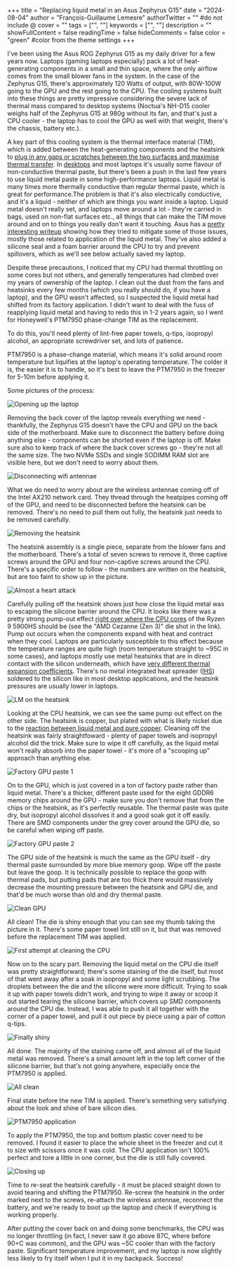 +++
title = "Replacing liquid metal in an Asus Zephyrus G15"
date = "2024-08-04"
author = "François-Guillaume Lemesre"
authorTwitter = "" #do not include @
cover = ""
tags = ["", ""]
keywords = ["", ""]
description = ""
showFullContent = false
readingTime = false
hideComments = false
color = "green" #color from the theme settings
+++

I've been using the Asus ROG Zephyrus G15 as my daily driver for a few years now. Laptops (gaming laptops especially) pack a lot of heat-generating components in a small and thin space, where the only airflow comes from the small blower fans in the system. In the case of the Zephyrus G15, there's approximately 120 Watts of output, with 80W-100W going to the GPU and the rest going to the CPU. The cooling systems built into these things are pretty impressive considering the severe lack of thermal mass compared to desktop systems (Noctua's NH-D15 cooler weighs half of the Zephyrus G15 at 980g without its fan, and that's just a CPU cooler - the laptop has to cool the GPU as well with that weight, there's the chassis, battery etc.).

A key part of this cooling system is the thermal interface material (TIM), which is added between the heat-generating components and the heatsink to [plug in any gaps or scratches between the two surfaces and maximise thermal transfer](https://gamersnexus.net/guides/3346-thermal-paste-application-benchmark-too-much-thermal-paste). In [desktops](https://gamersnexus.net/guides/3346-thermal-paste-application-benchmark-too-much-thermal-paste) and most laptops it's usually some flavour of non-conductive thermal paste, but there's been a push in the last few years to use liquid metal paste in some high-performance laptops. Liquid metal is many times more thermally conductive than regular thermal paste, which is great for performance.The problem is that it's also electrically conductive, and it's a liquid - neither of which are things you want inside a laptop. Liquid metal doesn't really set, and laptops move around a lot - they're carried in bags, used on non-flat surfaces etc., all things that can make the TIM move around and on to things you really don't want it touching. Asus has a [pretty interesting writeup](https://rog.asus.com/articles/technologies/patented-process-brings-exotic-liquid-metal-thermal-compound-to-new-rog-gaming-laptops/) showing how they tried to mitigate some of those issues, mostly those related to application of the liquid metal. They've also added a silicone seal and a foam barrier around the CPU to try and prevent spillovers, which as we'll see below actually saved my laptop.

Despite these precautions, I noticed that my CPU had thermal throttling on some cores but not others, and generally temperatures had climbed over my years of ownership of the laptop. I clean out the dust from the fans and heatsinks every few months (which you really should do, if you have a laptop), and the GPU wasn't affected, so I suspected the liquid metal had shifted from its factory application. I didn't want to deal with the fuss of reapplying liquid metal and having to redo this in 1-2 years again, so I went for Honeywell's PTM7950 phase-change TIM as the replacement.

To do this, you'll need plenty of lint-free paper towels, q-tips, isopropyl alcohol, an appropriate screwdriver set, and lots of patience.

PTM7950 is a phase-change material, which means it's solid around room temperature but liquifies at the laptop's operating temperature. The colder it is, the easier it is to handle, so it's best to leave the PTM7950 in the freezer for 5-10m before applying it.

Some pictures of the process:

![Opening up the laptop](/images/liquid_metal_photos/lm_1.jpg)

Removing the back cover of the laptop reveals everything we need - thankfully, the Zephyrus G15 doesn't have the CPU and GPU on the back side of the motherboard. Make sure to disconnect the battery before doing anything else - components can be shorted even if the laptop is off. Make sure also to keep track of where the back cover screws go - they're not all the same size. The two NVMe SSDs and single SODIMM RAM slot are visible here, but we don't need to worry about them.

![Disconnecting wifi antennae](/images/liquid_metal_photos/lm_2.jpg)

What we do need to worry about are the wireless antennae coming off of the Intel AX210 network card. They thread through the heatpipes coming off of the GPU, and need to be disconnected before the heatsink can be removed. There's no need to pull them out fully, the heatsink just needs to be removed carefully.

![Removing the heatsink](/images/liquid_metal_photos/lm_3.jpg)

The heatsink assembly is a single piece, separate from the blower fans and the motherboard. There's a total of seven screws to remove it, three captive screws around the GPU and four non-captive screws around the CPU. There's a specific order to follow - the numbers are written on the heatsink, but are too faint to show up in the picture.

![Almost a heart attack](/images/liquid_metal_photos/lm_4.jpg)

Carefully pulling off the heatsink shows just how close the liquid metal was to escaping the silicone barrier around the CPU. It looks like there was a pretty strong pump-out effect [right over where the CPU cores](https://videocardz.com/newz/amd-ryzen-5000-apu-cezanne-die-render-leaked) of the Ryzen 9 5900HS should be (see the "AMD Cezanne (Zen 3)" die shot in the link). Pump out occurs when the components expand with heat and contract when they cool. Laptops are particularly susceptible to this effect because the temperature ranges are quite high (room temperature straight to ~95C in some cases), and laptops mostly use metal heatsinks that are in direct contact with the silicon underneath, which have [very different thermal expansion coefficients](https://resources.system-analysis.cadence.com/blog/msa2021-the-importance-of-matching-the-cte-of-silicon). There's no metal integrated heat spreader ([IHS](https://www.tomshardware.com/reviews/integrated-heat-spreader-ihs-definition,5747.html)) soldered to the silicon like in most desktop applications, and the heatsink pressures are usually lower in laptops.

![LM on the heatsink](/images/liquid_metal_photos/lm_5.jpg)

Looking at the CPU heatsink, we can see the same pump out effect on the other side. The heatsink is copper, but plated with what is likely nickel due to the [reaction between liquid metal and pure copper](https://gamersnexus.net/guides/3362-how-liquid-metal-affects-copper-nickel-and-aluminum-corrosion-test). Cleaning off the heatsink was fairly straightfoward - plenty of paper towels and isopropyl alcohol did the trick. Make sure to wipe it off carefully, as the liquid metal won't really absorb into the paper towel - it's more of a "scooping up" approach than anything else.

![Factory GPU paste 1](/images/liquid_metal_photos/lm_7.jpg)

On to the GPU, which is just covered in a ton of factory paste rather than liquid metal. There's a thicker, different paste used for the eight GDDR6 memory chips around the GPU - make sure you don't remove that from the chips or the heatsink, as it's perfectly reusable. The thermal paste was quite dry, but isopropyl alcohol dissolves it and a good soak got it off easily. There are SMD components under the grey cover around the GPU die, so be careful when wiping off paste.

![Factory GPU paste 2](/images/liquid_metal_photos/lm_9.jpg)

The GPU side of the heatsink is much the same as the GPU itself - dry thermal paste surrounded by more blue memory goop. Wipe off the paste but leave the goop. It is technically possible to replace the goop with thermal pads, but putting pads that are too thick there would massively decrease the mounting pressure between the heatsink and GPU die, and that'd be much worse than old and dry thermal paste.

![Clean GPU](/images/liquid_metal_photos/lm_8.jpg)

All clean! The die is shiny enough that you can see my thumb taking the picture in it. There's some paper towel lint still on it, but that was removed before the replacement TIM was applied.

![First attempt at cleaning the CPU](/images/liquid_metal_photos/lm_10.jpg)

Now on to the scary part. Removing the liquid metal on the CPU die itself was pretty straightforward; there's some staining of the die itself, but most of that went away after a soak in isopropyl and some light scrubbing. The droplets between the die and the silicone were more difficult. Trying to soak it up with paper towels didn't work, and trying to wipe it away or scoop it out started tearing the silicone barrier, which covers up SMD components around the CPU die. Instead, I was able to push it all together with the corner of a paper towel, and pull it out piece by piece using a pair of cotton q-tips.

![Finally shiny](/images/liquid_metal_photos/lm_11.jpg)

All done. The majority of the staining came off, and almost all of the liquid metal was removed. There's a small amount left in the top left corner of the silicone barrier, but that's not going anywhere, especially once the PTM7950 is applied.

![All clean](/images/liquid_metal_photos/lm_13.jpg)

Final state before the new TIM is applied. There's something very satisfying about the look and shine of bare silicon dies.

![PTM7950 application](/images/liquid_metal_photos/lm_14.jpg)

To apply the PTM7950, the top and bottom plastic cover need to be removed. I found it easier to place the whole sheet in the freezer and cut it to size with scissors once it was cold. The CPU application isn't 100% perfect and tore a little in one corner, but the die is still fully covered.

![Closing up](/images/liquid_metal_photos/lm_15.jpg)

Time to re-seat the heatsink carefully - it must be placed straight down to avoid tearing and shifting the PTM7950. Re-screw the heatsink in the order marked next to the screws, re-attach the wireless antennae, reconnect the battery, and we're ready to boot up the laptop and check if everything is working properly.

After putting the cover back on and doing some benchmarks, the CPU was no longer throttling (in fact, I never saw it go above 87C, where before 90+C was common), and the GPU was ~5C cooler than with the factory paste. Significant temperature improvement, and my laptop is now slightly less likely to fry itself when I put it in my backpack. Success!
